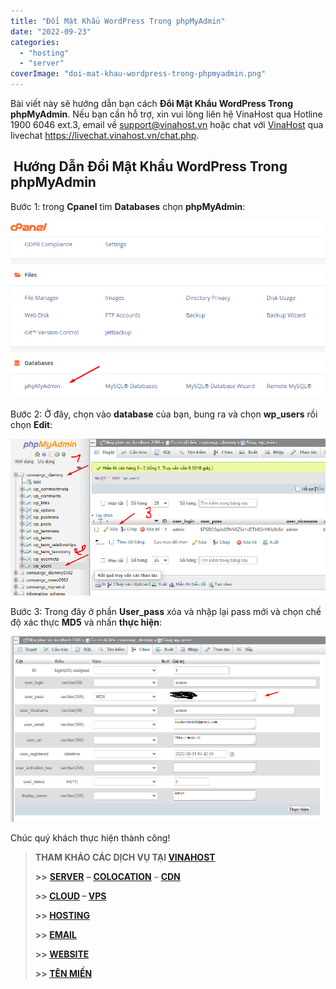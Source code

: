 ```yaml
---
title: "Đổi Mật Khẩu WordPress Trong phpMyAdmin"
date: "2022-09-23"
categories: 
  - "hosting"
  - "server"
coverImage: "doi-mat-khau-wordpress-trong-phpmyadmin.png"
---
```


Bài viết này sẽ hướng dẫn bạn cách **Đổi Mật Khẩu WordPress Trong phpMyAdmin**. Nếu bạn cần hỗ trợ, xin vui lòng liên hệ VinaHost qua Hotline 1900 6046 ext.3, email về support@vinahost.vn hoặc chat với [VinaHost](https://blog.vinahost.vn/) qua livechat https://livechat.vinahost.vn/chat.php.

##  Hướng Dẫn Đổi Mật Khẩu WordPress Trong phpMyAdmin

Bước 1: trong **Cpanel** tìm **Databases** chọn **phpMyAdmin**:

![phpMyAdmin](images/doi-mat-khau-wordpress-trong-phpmyadmin-1.png)

Bước 2: Ở đây, chọn vào **database** của bạn, bung ra và chọn **wp\_users** rồi chọn **Edit**:

![](images/doi-mat-khau-wordpress-trong-phpmyadmin-2.png)

Bước 3: Trong đây ở phần **User\_pass** xóa và nhập lại pass mới và chọn chế độ xác thực **MD5** và nhấn **thực hiện**:

![](images/doi-mat-khau-wordpress-trong-phpmyadmin-3.png)

Chúc quý khách thực hiện thành công!

> **THAM KHẢO CÁC DỊCH VỤ TẠI [VINAHOST](https://kb.vinahost.vn/)**
> 
> **\>>** [**SERVER**](https://vinahost.vn/thue-may-chu-rieng/) **–** [**COLOCATION**](https://vinahost.vn/colocation.html) – [**CDN**](https://vinahost.vn/dich-vu-cdn-chuyen-nghiep)
> 
> **\>> [CLOUD](https://vinahost.vn/cloud-server-gia-re/) – [VPS](https://vinahost.vn/vps-ssd-chuyen-nghiep/)**
> 
> **\>> [HOSTING](https://vinahost.vn/wordpress-hosting)**
> 
> **\>> [EMAIL](https://vinahost.vn/email-hosting)**
> 
> **\>> [WEBSITE](http://vinawebsite.vn/)**
> 
> **\>> [TÊN MIỀN](https://vinahost.vn/ten-mien-gia-re/)**
